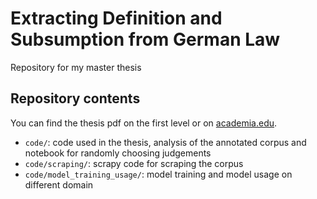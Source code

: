 # Extracting Definition and Subsumption from German Law
Repository for my master thesis  

## Repository contents
You can find the thesis pdf on the first level or on [academia.edu](https://www.academia.edu/43541757/Extracting_Definition_and_Subsumption_from_German_Law).

* `code/`: code used in the thesis, analysis of the annotated corpus and notebook for randomly choosing judgements
* `code/scraping/`: scrapy code for scraping the corpus
* `code/model_training_usage/`: model training and model usage on different domain 
